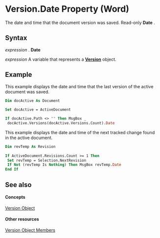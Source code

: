 
# Version.Date Property (Word)

The date and time that the document version was saved. Read-only  **Date** .


## Syntax

 _expression_ . **Date**

 _expression_ A variable that represents a **[Version](63eeefb0-2d63-75e6-a070-a4a80f243bc4.md)** object.


## Example

This example displays the date and time that the last version of the active document was saved.


```vb
Dim docActive As Document 
 
Set docActive = ActiveDocument 

```


```vb
If docActive.Path <> "" Then MsgBox _ 
 docActive.Versions(docActive.Versions.Count).Date
```

This example displays the date and time of the next tracked change found in the active document.




```vb
Dim revTemp As Revision 
 
If ActiveDocument.Revisions.Count >= 1 Then 
 Set revTemp = Selection.NextRevision 
 If Not (revTemp Is Nothing) Then MsgBox revTemp.Date 
End If
```


## See also


#### Concepts


[Version Object](63eeefb0-2d63-75e6-a070-a4a80f243bc4.md)
#### Other resources


[Version Object Members](455c364b-7a12-f60d-81f8-7218bad3bb34.md)
